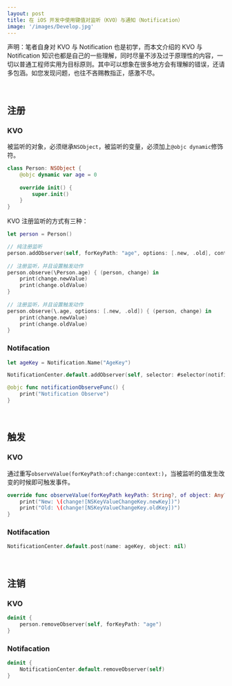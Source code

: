 ```yaml
---
layout: post
title: 在 iOS 开发中使用键值对监听（KVO）与通知（Notification）
image: '/images/Develop.jpg'
---
```


声明：笔者自身对 KVO 与 Notification 也是初学，而本文介绍的 KVO 与 Notification 知识也都是自己的一些理解，同时尽量不涉及过于原理性的内容，一切以普通工程师实用为目标原则。其中可以想象在很多地方会有理解的错误，还请多包涵。如您发现问题，也往不吝赐教指正，感激不尽。

<br/>

## 注册
### KVO
被监听的对象，必须继承`NSObject`，被监听的变量，必须加上`@objc dynamic`修饰符。
```swift
class Person: NSObject {
    @objc dynamic var age = 0
        
    override init() {
        super.init()
    }
}
```
KVO 注册监听的方式有三种：
```swift
let person = Person()

// 纯注册监听
person.addObserver(self, forKeyPath: "age", options: [.new, .old], context: nil)
            
// 注册监听，并且设置触发动作
person.observe(\Person.age) { (person, change) in
    print(change.newValue)
    print(change.oldValue)
}
            
// 注册监听，并且设置触发动作
person.observe(\.age, options: [.new, .old]) { (person, change) in
    print(change.newValue)
    print(change.oldValue)
}
```

### Notifacation
```swift
let ageKey = Notification.Name("AgeKey")

NotificationCenter.default.addObserver(self, selector: #selector(notificationObserveFunc), name: ageKey, object: nil)

@objc func notificationObserveFunc() {
    print("Notification Observe")
}
```

<br/>

## 触发
### KVO
通过重写`observeValue(forKeyPath:of:change:context:)`，当被监听的值发生改变的时候即可触发事件。
```swift
override func observeValue(forKeyPath keyPath: String?, of object: Any?, change: [NSKeyValueChangeKey : Any]?, context: UnsafeMutableRawPointer?) {
    print("New: \(change![NSKeyValueChangeKey.newKey])")
    print("Old: \(change![NSKeyValueChangeKey.oldKey])")
}
```

### Notifacation
```swift
NotificationCenter.default.post(name: ageKey, object: nil)
```

<br/>

## 注销
### KVO
```swift
deinit {
    person.removeObserver(self, forKeyPath: "age")
}
```

### Notifacation
```swift
deinit {
    NotificationCenter.default.removeObserver(self)
}
```
